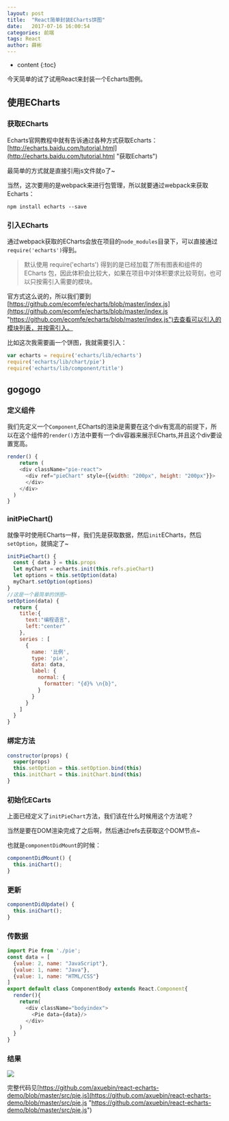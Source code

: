 ```yaml
---
layout: post
title:  "React简单封装ECharts饼图"
date:   2017-07-16 16:00:54
categories: 前端
tags: React
author: 薛彬
---
```


* content
{:toc}


今天简单的试了试用React来封装一个Echarts图例。




## 使用ECharts

### 获取ECharts

Echarts官网教程中就有告诉通过各种方式获取Echarts：[http://echarts.baidu.com/tutorial.html](http://echarts.baidu.com/tutorial.html "获取Echarts")

最简单的方式就是直接引用js文件就o了~

当然，这次要用的是webpack来进行包管理，所以就要通过webpack来获取Echarts：

```
npm install echarts --save
```

### 引入ECharts

通过webpack获取的ECharts会放在项目的`node_modules`目录下，可以直接通过`require('echarts')`得到。

> 默认使用 require('echarts') 得到的是已经加载了所有图表和组件的 ECharts 包，因此体积会比较大，如果在项目中对体积要求比较苛刻，也可以只按需引入需要的模块。

官方式这么说的，所以我们要到[https://github.com/ecomfe/echarts/blob/master/index.js](https://github.com/ecomfe/echarts/blob/master/index.js "https://github.com/ecomfe/echarts/blob/master/index.js")去查看可以引入的模块列表，并按需引入。

比如这次我需要画一个饼图，我就需要引入：

```javascript
var echarts = require('echarts/lib/echarts')
require('echarts/lib/chart/pie')
require('echarts/lib/component/title')
```

## gogogo

### 定义组件

我们先定义一个`Component`,ECharts的渲染是需要在这个div有宽高的前提下，所以在这个组件的`render()`方法中要有一个div容器来展示ECharts,并且这个div要设置宽高。

```javascript
render() {
	return (
    <div className="pie-react">
      <div ref="pieChart" style={{width: "200px", height: "200px"}}>
      </div>
    </div>
  )
}
```

### initPieChart()

就像平时使用ECharts一样，我们先是获取数据，然后`init`ECharts，然后`setOption`，就搞定了~

```javascript
initPieChart() {
  const { data } = this.props
  let myChart = echarts.init(this.refs.pieChart)
  let options = this.setOption(data)
  myChart.setOption(options)
}
//这是一个最简单的饼图~
setOption(data) {
  return {
    title:{
      text:"编程语言",
      left:"center"
    },
    series : [
      {
        name: '比例',
        type: 'pie',
        data: data,
        label: {
          normal: {
            formatter: "{d}% \n{b}",
          }
        }
      }
    ]
  }
}
```

### 绑定方法

```javascript
constructor(props) {
  super(props)
  this.setOption = this.setOption.bind(this)
  this.initChart = this.initChart.bind(this)
}
```

### 初始化ECarts

上面已经定义了`initPieChart`方法，我们该在什么时候用这个方法呢？

当然是要在DOM渲染完成了之后啊，然后通过refs去获取这个DOM节点~

也就是`componentDidMount`的时候：

```javascript
componentDidMount() {
  this.iniChart();
}
```

### 更新

```javascript
componentDidUpdate() {
  this.iniChart();
}
```

### 传数据

```javascript
import Pie from './pie';
const data = [
  {value: 2, name: "JavaScript"},
  {value: 1, name: "Java"},
  {value: 1, name: "HTML/CSS"}
]
export default class ComponentBody extends React.Component{
  render(){
    return(
      <div className="bodyindex">
        <Pie data={data}/>
      </div>
    )
  }
}
```

### 结果

![](http://i.imgur.com/OvOLAnh.png)

完整代码见[https://github.com/axuebin/react-echarts-demo/blob/master/src/pie.js](https://github.com/axuebin/react-echarts-demo/blob/master/src/pie.js "https://github.com/axuebin/react-echarts-demo/blob/master/src/pie.js")